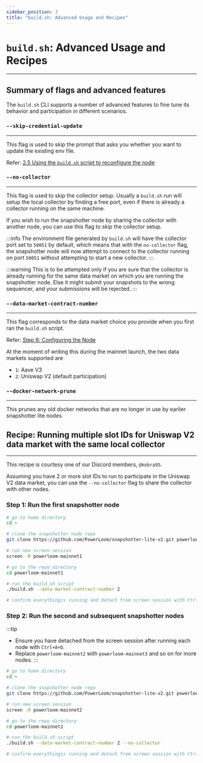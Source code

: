 ```yaml
---
sidebar_position: 3
title: "build.sh: Advanced Usage and Recipes"
---
```


# `build.sh`: Advanced Usage and Recipes
---

## Summary of flags and advanced features

The `build.sh` CLI supports a number of advanced features to fine tune its behavior and participation in different scenarios.

### **`--skip-credential-update`**
---

This flag is used to skip the prompt that asks you whether you want to update the existing env file.

Refer: [2.5 Using the `build.sh` script to reconfigure the node](/build-with-powerloom/snapshotter-node/lite-node-v2/monitoring#25-using-the-buildsh-script-to-reconfigure-the-node)


### **`--no-collector`**
---

This flag is used to skip the collector setup. Usually a `build.sh` run will setup the local collector by finding a free port, even if there is already a collector running on the same machine.

If you wish to run the snapshotter node by sharing the collector with another node, you can use this flag to skip the collector setup.

:::info
The environment file generated by `build.sh` will have the collector port set to `50051` by default, which means that with the `no-collector` flag, the snapshotter node will now attempt to connect to the collector running on port `50051` without attempting to start a new collector.
:::


:::warning
This is to be attempted only if you are sure that the collector is already running for the same data market on which you are running the snapshotter node. Else it might submit your snapshots to the wrong sequencer, and your submissions will be rejected.
:::


### **`--data-market-contract-number`**
---

This flag corresponds to the data market choice you provide when you first ran the `build.sh` script.

Refer: [Step 6: Configuring the Node](/build-with-powerloom/snapshotter-node/lite-node-v2/getting-started#step-6-configuring-the-node)

At the moment of writing this during the mainnet launch, the two data markets supported are 

* `1`: Aave V3 
* `2`: Uniswap V2 (default participation)

### **`--docker-network-prune`**
---

This prunes any old docker networks that are no longer in use by earlier snapshotter lite nodes.

## Recipe: Running multiple slot IDs for Uniswap V2 data market with the same local collector
---

This recipe is courtesy one of our Discord members, `@kobra95`.

Assuming you have 2 or more slot IDs to run to participate in the Uniswap V2 data market, you can use the `--no-collector` flag to share the collector with other nodes.

### Step 1: Run the first snapshotter node

```bash
# go to home directory
cd ~

# clone the snapshotter node repo
git clone https://github.com/PowerLoom/snapshotter-lite-v2.git powerloom-mainnet1

# run new screen session
screen -R powerloom-mainnet1

# go to the repo directory
cd powerloom-mainnet1

# run the build.sh script
./build.sh --data-market-contract-number 2

# confirm everythingis running and detach from screen session with Ctrl+A+D
```

### Step 2: Run the second and subsequent snapshotter nodes

:::tip
* Ensure you have detached from the screen session after running each node with `Ctrl+A+D`.
* Replace `powerloom-mainnet2` with `powerloom-mainnet3` and so on for more nodes.
:::

```bash
# go to home directory
cd ~

# clone the snapshotter node repo
git clone https://github.com/PowerLoom/snapshotter-lite-v2.git powerloom-mainnet2

# run new screen session
screen -R powerloom-mainnet2

# go to the repo directory
cd powerloom-mainnet2

# run the build.sh script
./build.sh --data-market-contract-number 2 --no-collector

# confirm everythingis running and detach from screen session with Ctrl+A+D
```

